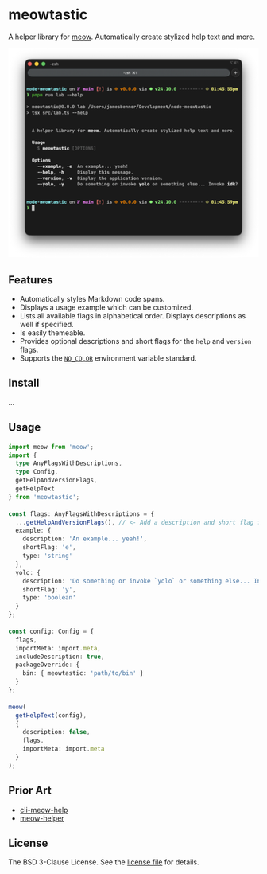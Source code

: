 meowtastic
==========

A helper library for [meow](https://www.npmjs.com/package/meow). Automatically create stylized help
text and more.


![Example of the meowtastic help text output.](images/example.png)

Features
--------

- Automatically styles Markdown code spans.
- Displays a usage example which can be customized.
- Lists all available flags in alphabetical order. Displays descriptions as well if specified.
- Is easily themeable.
- Provides optional descriptions and short flags for the `help` and `version` flags.
- Supports the [`NO_COLOR`](https://no-color.org/) environment variable standard.

Install
-------

...

Usage
-----

```typescript
import meow from 'meow';
import {
  type AnyFlagsWithDescriptions,
  type Config,
  getHelpAndVersionFlags,
  getHelpText
} from 'meowtastic';

const flags: AnyFlagsWithDescriptions = {
  ...getHelpAndVersionFlags(), // <- Add a description and short flag for `help` and `version`.
  example: {
    description: 'An example... yeah!',
    shortFlag: 'e',
    type: 'string'
  },
  yolo: {
    description: 'Do something or invoke `yolo` or something else... Invoke `idk`?',
    shortFlag: 'y',
    type: 'boolean'
  }
};

const config: Config = {
  flags,
  importMeta: import.meta,
  includeDescription: true,
  packageOverride: {
    bin: { meowtastic: 'path/to/bin' }
  }
};

meow(
  getHelpText(config),
  {
    description: false,
    flags,
    importMeta: import.meta
  }
);
```

Prior Art
---------

- [cli-meow-help](https://www.npmjs.com/package/cli-meow-help)
- [meow-helper](https://www.npmjs.com/package/meow-helper)

License
-------

The BSD 3-Clause License. See the [license file](LICENSE) for details.
